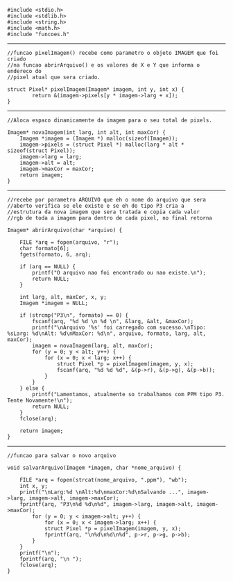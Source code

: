 ```
#include <stdio.h>
#include <stdlib.h>
#include <string.h>
#include <math.h>
#include "funcoes.h"  
```
--------------------------------------------------------------------------------
    //funcao pixelImagem() recebe como parametro o objeto IMAGEM que foi criado
    //na funcao abrirArquivo() e os valores de X e Y que informa o endereco do
    //pixel atual que sera criado.    

```
struct Pixel* pixelImagem(Imagem* imagem, int y, int x) {  
        return &(imagem->pixels[y * imagem->larg + x]);  
}
```
--------------------------------------------------------------------------------  

    //Aloca espaco dinamicamente da imagem para o seu total de pixels.  
```
Imagem* novaImagem(int larg, int alt, int maxCor) {  
    Imagem *imagem = (Imagem *) malloc(sizeof(Imagem));  
    imagem->pixels = (struct Pixel *) malloc(larg * alt * sizeof(struct Pixel));  
    imagem->larg = larg;  
    imagem->alt = alt;  
    imagem->maxCor = maxCor;  
    return imagem;  
}
```

--------------------------------------------------------------------------------

    //recebe por parametro ARQUIVO que eh o nome do arquivo que sera
    //aberto verifica se ele existe e se eh do tipo P3 cria a
    //estrutura da nova imagem que sera tratada e copia cada valor
    //rgb de toda a imagem para dentro de cada pixel, no final retorna  
```
Imagem* abrirArquivo(char *arquivo) {

    FILE *arq = fopen(arquivo, "r");
    char formato[6];
    fgets(formato, 6, arq);

    if (arq == NULL) {
        printf("O arquivo nao foi encontrado ou nao existe.\n");
        return NULL;
    }

    int larg, alt, maxCor, x, y;
    Imagem *imagem = NULL;

    if (strcmp("P3\n", formato) == 0) {
        fscanf(arq, "%d %d \n %d \n", &larg, &alt, &maxCor);
        printf("\nArquivo '%s' foi carregado com sucesso.\nTipo: %sLarg: %d\nAlt: %d\nMaxCor: %d\n", arquivo, formato, larg, alt, maxCor);
        imagem = novaImagem(larg, alt, maxCor);
        for (y = 0; y < alt; y++) {
            for (x = 0; x < larg; x++) {
                struct Pixel *p = pixelImagem(imagem, y, x);
                fscanf(arq, "%d %d %d", &(p->r), &(p->g), &(p->b));
            }            
        }
    } else {
        printf("Lamentamos, atualmente so trabalhamos com PPM tipo P3. Tente Novamente!\n");
        return NULL;
    }
    fclose(arq);

    return imagem;
}
```
--------------------------------------------------------------------------------
    //funcao para salvar o novo arquivo  
```
void salvarArquivo(Imagem *imagem, char *nome_arquivo) {

    FILE *arq = fopen(strcat(nome_arquivo, ".ppm"), "wb");
    int x, y;
    printf("\nLarg:%d \nAlt:%d\nmaxCor:%d\nSalvando ...", imagem->larg, imagem->alt, imagem->maxCor);
    fprintf(arq, "P3\n%d %d\n%d", imagem->larg, imagem->alt, imagem->maxCor);
        for (y = 0; y < imagem->alt; y++) {
            for (x = 0; x < imagem->larg; x++) {                
            struct Pixel *p = pixelImagem(imagem, y, x);
            fprintf(arq, "\n%d\n%d\n%d", p->r, p->g, p->b);
        }
    }
    printf("\n");
    fprintf(arq, "\n ");
    fclose(arq);
}
```
